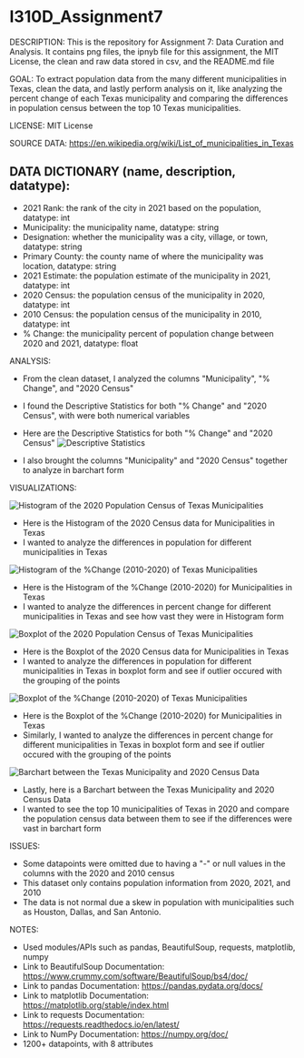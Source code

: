 # I310D_Assignment7
DESCRIPTION: This is the repository for Assignment 7: Data Curation and Analysis. It contains png files, the ipnyb file for this assignment, the MIT License, the clean and raw data stored in csv, and the README.md file

GOAL: To extract population data from the many different municipalities in Texas, clean the data, and lastly perform analysis on it, like analyzing the percent change of each Texas municipality and comparing the differences in population census between the top 10 Texas municipalities.

LICENSE: MIT License

SOURCE DATA: https://en.wikipedia.org/wiki/List_of_municipalities_in_Texas


DATA DICTIONARY (name, description, datatype):      
----------------------------------------------------------------------------------
- 2021 Rank: the rank of the city in 2021 based on the population, datatype: int
- Municipality: the municipality name, datatype: string
- Designation: whether the municipality was a city, village, or town, datatype: string
- Primary County: the county name of where the municipality was location, datatype: string
- 2021 Estimate: the population estimate of the municipality in 2021, datatype: int
- 2020 Census: the population census of the municipality in 2020, datatype: int
- 2010 Census: the population census of the municipality in 2010, datatype: int
- % Change: the municipality percent of population change between 2020 and 2021, datatype: float

ANALYSIS: 

- From the clean dataset, I analyzed the columns "Municipality", "% Change", and "2020 Census"
- I found the Descriptive Statistics for both "% Change" and "2020 Census", with were both numerical variables
- Here are the Descriptive Statistics for both "% Change" and "2020 Census"
![Descriptive Statistics](descriptiveStats.png)

- I also brought the columns "Municipality" and "2020 Census" together to analyze in barchart form


VISUALIZATIONS:

![Histogram of the 2020 Population Census of Texas Municipalities](Histogram_Census.png)
- Here is the Histogram of the 2020 Census data for Municipalities in Texas
- I wanted to analyze the differences in population for different municipalities in Texas 

![Histogram of the %Change (2010-2020) of Texas Municipalities](Histogram_Change.png)
- Here is the Histogram of the %Change (2010-2020) for Municipalities in Texas
- I wanted to analyze the differences in percent change for different municipalities in Texas and see how vast they were in Histogram form

![Boxplot of the 2020 Population Census of Texas Municipalities](Boxplot_Census.png)
- Here is the Boxplot of the 2020 Census data for Municipalities in Texas
- I wanted to analyze the differences in population for different municipalities in Texas in boxplot form and see if outlier occured with the grouping of the points 

![Boxplot of the %Change (2010-2020) of Texas Municipalities](Boxplot_Change.png)
- Here is the Boxplot of the %Change (2010-2020) for Municipalities in Texas
- Similarly, I wanted to analyze the differences in percent change for different municipalities in Texas in boxplot form and see if outlier occured with the grouping of the points 

![Barchart between the Texas Municipality and 2020 Census Data](Barchart.png)
- Lastly, here is a Barchart between the Texas Municipality and 2020 Census Data
- I wanted to see the top 10 municipalities of Texas in 2020 and compare the population census data between them to see if the differences were vast in barchart form


ISSUES:
- Some datapoints were omitted due to having a "-" or null values in the columns with the 2020 and 2010 census
- This dataset only contains population information from 2020, 2021, and 2010
- The data is not normal due a skew in population with municipalities such as Houston, Dallas, and San Antonio.

NOTES:
- Used modules/APIs such as pandas, BeautifulSoup, requests, matplotlib, numpy
- Link to BeautifulSoup Documentation: https://www.crummy.com/software/BeautifulSoup/bs4/doc/
- Link to pandas Documentation: https://pandas.pydata.org/docs/
- Link to matplotlib Documentation: https://matplotlib.org/stable/index.html
- Link to requests Documentation: https://requests.readthedocs.io/en/latest/
- Link to NumPy Documentation: https://numpy.org/doc/
- 1200+ datapoints, with 8 attributes